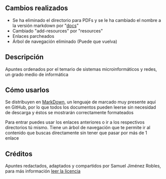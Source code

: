 ## Cambios realizados
- Se ha eliminado el directorio para PDFs y se le ha cambiado el nombre a la versión markdown por "[docs](/docs/)"
- Cambiado "add-resources" por "resources"
- Enlaces parcheados
- Árbol de navegación eliminado (Puede que vuelva)

## Descripción
Apuntes ordenados por el temario de sistemas microinformáticos y redes, un grado medio de informática

## Cómo usarlos
Se distribuyen en [MarkDown](https://github.com/elsamuel27/smr-apuntes/tree/main/MD-Version), un lenguaje de marcado muy presente aquí en GitHub, por lo que todos los documentos pueden leerse sin necesidad de descarga y éstos se mostrarán correctamente formateados

Para entrar puedes usar los enlaces anteriores o ir a los respectivos directorios tú mismo. Tiene un árbol de navegación que te permite ir al contenido que buscas directamente sin tener que pasar por más de 1 enlace

## Créditos
Apuntes redactados, adaptados y compartidos por Samuel Jiménez Robles, para más información [leer la licencia](/LICENSE.md)
